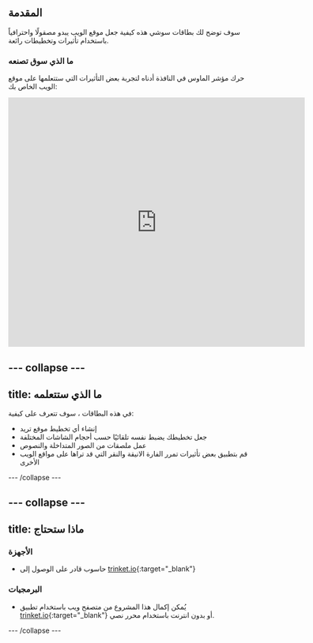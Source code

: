 ## المقدمة

سوف توضح لك بطاقات سوشي هذه كيفية جعل موقع الويب يبدو مصقولًا واحترافياً باستخدام تأثيرات وتخطيطات رائعة.

### ما الذي سوق تصنعه

حرك مؤشر الماوس في النافذة أدناه لتجربة بعض التأثيرات التي ستتعلمها على موقع الويب الخاص بك:

<div class="trinket">
  <iframe src="https://trinket.io/embed/html/643a5cabdc?outputOnly=true&start=result" width="600" height="505" frameborder="0" marginwidth="0" marginheight="0" allowfullscreen>
  </iframe>
  <!-- <img src="images/magazine-final.png"> -->
</div>

## \--- collapse \---

## title: ما الذي ستتعلمه

في هذه البطاقات ، سوف تتعرف على كيفية:

+ إنشاء أي تخطيط موقع تريد
+ جعل تخطيطك يضبط نفسه تلقائيًا حسب أحجام الشاشات المختلفة
+ عمل ملصقات من الصور المتداخلة والنصوص
+ قم بتطبيق بعض تأثيرات تمرر الفارة الانيقة والنقر التي قد تراها على مواقع الويب الأخرى

\--- /collapse \---

## \--- collapse \---

## title: ماذا ستحتاج

### الأجهزة

+ حاسوب قادر على الوصول إلى [trinket.io](https://trinket.io){:target="_blank"}

### البرمجيات

+ يُمكن إكمال هذا المشروع من متصفح ويب باستخدام تطبيق [trinket.io](https://trinket.io){:target="_blank"} أو بدون انترنت باستخدام محرر نصي.

\--- /collapse \---